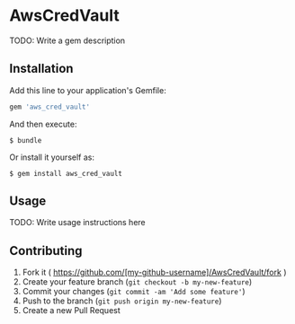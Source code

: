 # AwsCredVault

TODO: Write a gem description

## Installation

Add this line to your application's Gemfile:

```ruby
gem 'aws_cred_vault'
```

And then execute:

    $ bundle

Or install it yourself as:

    $ gem install aws_cred_vault

## Usage

TODO: Write usage instructions here

## Contributing

1. Fork it ( https://github.com/[my-github-username]/AwsCredVault/fork )
2. Create your feature branch (`git checkout -b my-new-feature`)
3. Commit your changes (`git commit -am 'Add some feature'`)
4. Push to the branch (`git push origin my-new-feature`)
5. Create a new Pull Request
